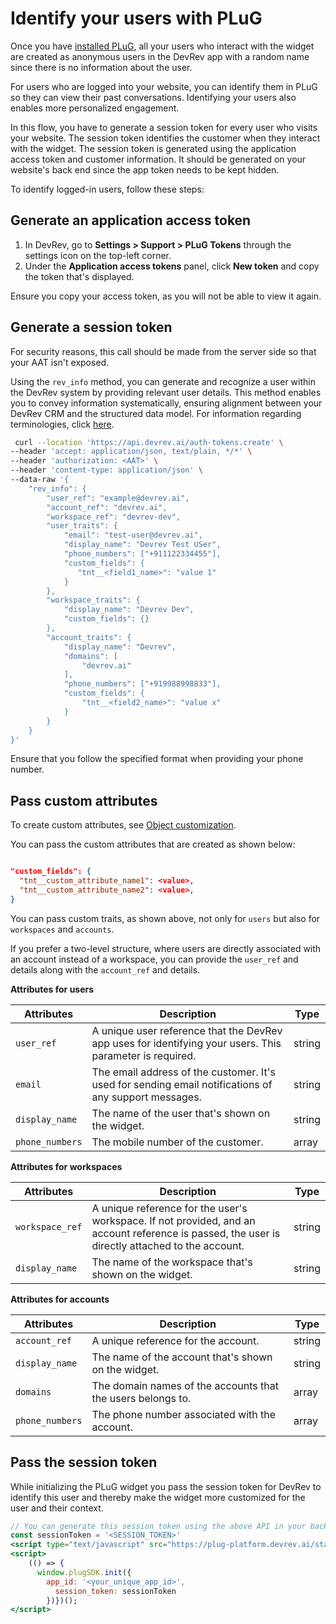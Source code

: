 # Identify your users with PLuG

Once you have [installed PLuG](./installation), all your users who interact with the widget are created as anonymous users in the DevRev app with a random name since there is no information about the user.

For users who are logged into your website, you can identify them in PLuG so they can view their past conversations. Identifying your users also enables more personalized engagement.

In this flow, you have to generate a session token for every user who visits your website. The session token identifies the customer when they interact with the widget. The session token is generated using the application access token and customer information. It should be generated on your website's back end since the app token needs to be kept hidden.

To identify logged-in users, follow these steps:

## Generate an application access token

1. In DevRev, go to **Settings > Support > PLuG Tokens** through the settings icon on the top-left corner.
2. Under the **Application access tokens** panel, click **New token** and copy the token that's displayed.

<Callout intent="note">
  Ensure you copy your access token, as you will not be able to view it again.
</Callout>

## Generate a session token

<Callout intent="note">
  For security reasons, this call should be made from the server side so that your AAT isn't exposed.
</Callout>

Using the `rev_info` method, you can generate and recognize a user within the DevRev system by providing relevant user details. This method enables you to convey information systematically, ensuring alignment between your DevRev CRM and the structured data model. For information regarding terminologies, click [here](https://devrev.ai/docs/product/grow).

```bash
 curl --location 'https://api.devrev.ai/auth-tokens.create' \
--header 'accept: application/json, text/plain, */*' \
--header 'authorization: <AAT>' \
--header 'content-type: application/json' \
--data-raw '{
    "rev_info": {
        "user_ref": "example@devrev.ai",
        "account_ref": "devrev.ai",
        "workspace_ref": "devrev-dev",
        "user_traits": {
            "email": "test-user@devrev.ai",
            "display_name": "Devrev Test USer",
            "phone_numbers": ["+911122334455"],
            "custom_fields": {
               "tnt__<field1_name>": "value 1"
            }
        },
        "workspace_traits": {
            "display_name": "Devrev Dev",
            "custom_fields": {}
        },
        "account_traits": {
            "display_name": "Devrev",
            "domains": [
                "devrev.ai"
            ],
            "phone_numbers": ["+919988998833"],
            "custom_fields": {
                "tnt__<field2_name>": "value x"
            }
        }
    }
}'

```

<Callout intent="note">
  Ensure that you follow the specified format when providing your phone number.
</Callout>

## Pass custom attributes

To create custom attributes, see [Object customization](https://devrev.ai/docs/product/object-customization).

You can pass the custom attributes that are created as shown below:

```json

"custom_fields": {
  "tnt__custom_attribute_name1": <value>,
  "tnt__custom_attribute_name2": <value>,
}
```

You can pass custom traits, as shown above, not only for `users` but also for `workspaces` and `accounts`.

If you prefer a two-level structure, where users are directly associated with an account instead of a workspace, you can provide the `user_ref` and details along with the `account_ref` and details.

**Attributes for users**

| Attributes      | Description                                                                                              | Type   |
| --------------- | -------------------------------------------------------------------------------------------------------- | ------ |
| `user_ref`      | A unique user reference that the DevRev app uses for identifying your users. This parameter is required. | string |
| `email`         | The email address of the customer. It's used for sending email notifications of any support messages.    | string |
| `display_name`  | The name of the user that's shown on the widget.                                                         | string |
| `phone_numbers` | The mobile number of the customer.                                                                       | array  |

**Attributes for workspaces**

| Attributes      | Description                                                                                                                                     | Type   |
| --------------- | ----------------------------------------------------------------------------------------------------------------------------------------------- | ------ |
| `workspace_ref` | A unique reference for the user's workspace. If not provided, and an account reference is passed, the user is directly attached to the account. | string |
| `display_name`  | The name of the workspace that's shown on the widget.                                                                                           | string |

**Attributes for accounts**

| Attributes      | Description                                                 | Type   |
| --------------- | ----------------------------------------------------------- | ------ |
| `account_ref`   | A unique reference for the account.                         | string |
| `display_name`  | The name of the account that's shown on the widget.         | string |
| `domains`       | The domain names of the accounts that the users belongs to. | array  |
| `phone_numbers` | The phone number associated with the account.               | array  |

## Pass the session token

While initializing the PLuG widget you pass the session token for DevRev to identify this user and thereby make the widget more customized for the user and their context.

```jsx
// You can generate this session token using the above API in your backend
const sessionToken = '<SESSION_TOKEN>'
<script type="text/javascript" src="https://plug-platform.devrev.ai/static/plug.js"></script>
<script>
    (() => {
      window.plugSDK.init({
        app_id: '<your_unique_app_id>',
          session_token: sessionToken
        })})();
</script>
```